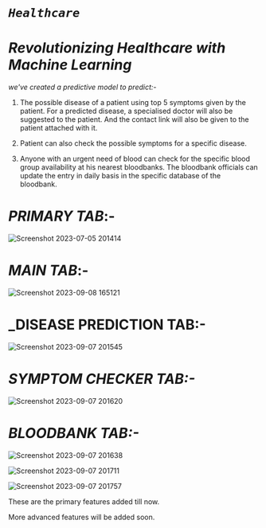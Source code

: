 # _`Healthcare`_

# _Revolutionizing Healthcare with Machine Learning_

_we've created a predictive model to predict:-_
1) The possible disease of a patient using top 5 symptoms given by the patient. For a predicted disease, a specialised doctor will also be suggested to the patient. And the contact link will also be given to the patient attached with it.
 
2) Patient can also check the possible symptoms for a specific disease.
 
3) Anyone with an urgent need of blood can check for the specific blood group availability at his nearest bloodbanks. The bloodbank officials can update the entry in daily basis in the specific database of the bloodbank.

# _PRIMARY TAB_:-
![Screenshot 2023-07-05 201414](https://github.com/debanjan1309/Healthcare/assets/91557339/d8102493-ca6d-48a6-ba70-f8d8f45d6be1)

# _MAIN TAB_:-
![Screenshot 2023-09-08 165121](https://github.com/debanjan1309/Healthcare/assets/91557339/25b78b4f-c1b2-461c-bb73-5f0c6e1eb4bc)


# _DISEASE PREDICTION TAB:-
![Screenshot 2023-09-07 201545](https://github.com/debanjan1309/Healthcare/assets/91557339/02d6eccf-a2a0-4cd0-aa10-40b1e3b1fd31)

# _SYMPTOM CHECKER TAB:-_
![Screenshot 2023-09-07 201620](https://github.com/debanjan1309/Healthcare/assets/91557339/58f03b1c-67c6-40aa-a9f6-97bce0327bd7)

# _BLOODBANK TAB:-_
![Screenshot 2023-09-07 201638](https://github.com/debanjan1309/Healthcare/assets/91557339/5cea0350-14d2-4e7c-8ff1-44dcd416de60)

![Screenshot 2023-09-07 201711](https://github.com/debanjan1309/Healthcare/assets/91557339/1ed6e286-17dc-4acb-8e10-5454dc314d6b)

![Screenshot 2023-09-07 201757](https://github.com/debanjan1309/Healthcare/assets/91557339/8c3bac3d-cf15-42ab-a196-11e8940b5fc9)

These are the primary features added till now.

More advanced features will be added soon.
